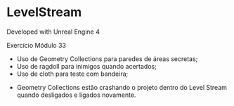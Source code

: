 # LevelStream

Developed with Unreal Engine 4

Exercício Módulo 33

- Uso de Geometry Collections para paredes de áreas secretas;
- Uso de ragdoll para inimigos quando acertados;
- Uso de cloth para teste com bandeira;

* Geometry Collections estão crashando o projeto dentro do Level Stream quando desligados e ligados novamente.